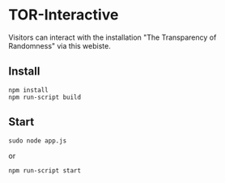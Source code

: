 # TOR-Interactive

Visitors can interact with the installation "The Transparency of Randomness" via this webiste.

## Install

```
npm install
npm run-script build
```

## Start

```
sudo node app.js
```
or
```
npm run-script start
```
